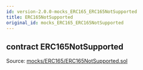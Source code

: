 ```yaml
---
id: version-2.0.0-mocks_ERC165_ERC165NotSupported
title: ERC165NotSupported
original_id: mocks_ERC165_ERC165NotSupported
---
```


<div class="contract-doc"><div class="contract"><h2 class="contract-header"><span class="contract-kind">contract</span> ERC165NotSupported</h2><div class="source">Source: <a href="https://github.com/OpenZeppelin/zeppelin-solidity/blob/v2.0.0/contracts/mocks/ERC165/ERC165NotSupported.sol" target="_blank">mocks/ERC165/ERC165NotSupported.sol</a></div></div></div>
